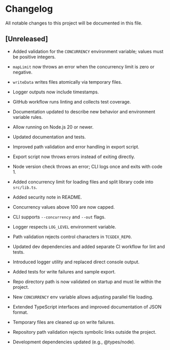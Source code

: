 # Changelog

All notable changes to this project will be documented in this file.

## [Unreleased]

- Added validation for the `CONCURRENCY` environment variable; values must be positive integers.
- `mapLimit` now throws an error when the concurrency limit is zero or negative.
- `writeData` writes files atomically via temporary files.
- Logger outputs now include timestamps.
- GitHub workflow runs linting and collects test coverage.
- Documentation updated to describe new behavior and environment variable rules.

- Allow running on Node.js 20 or newer.
- Updated documentation and tests.
- Improved path validation and error handling in export script.
- Export script now throws errors instead of exiting directly.
- Node version check throws an error; CLI logs once and exits with code 1.
- Added concurrency limit for loading files and split library code into `src/lib.ts`.
- Added security note in README.
- Concurrency values above 100 are now capped.
- CLI supports `--concurrency` and `--out` flags.
- Logger respects `LOG_LEVEL` environment variable.
- Path validation rejects control characters in `TCGDEX_REPO`.
- Updated dev dependencies and added separate CI workflow for lint and tests.
- Introduced logger utility and replaced direct console output.
- Added tests for write failures and sample export.
- Repo directory path is now validated on startup and must lie within the project.
- New `CONCURRENCY` env variable allows adjusting parallel file loading.
- Extended TypeScript interfaces and improved documentation of JSON format.
- Temporary files are cleaned up on write failures.
- Repository path validation rejects symbolic links outside the project.
- Development dependencies updated (e.g., @types/node).
